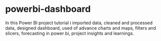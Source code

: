 # powerbi-dashboard
In this Power BI project tutorial i imported data, cleaned and processed data, designed dashboard, used of advance charts and maps, filters and slicers, forecasting in power bi, project insights and learnings. 
